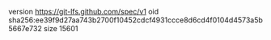 version https://git-lfs.github.com/spec/v1
oid sha256:ee39f9d27aa743b2700f10452cdcf4931ccce8d6cd4f0104d4573a5b5667e732
size 15601
